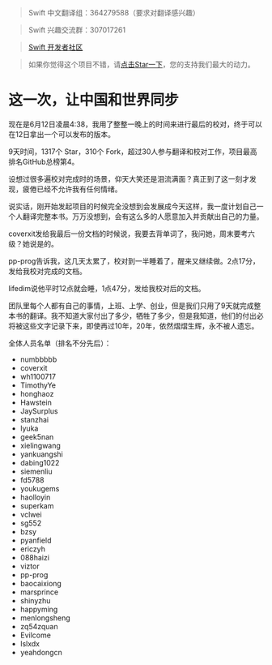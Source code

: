 > Swift 中文翻译组：364279588（要求对翻译感兴趣）

> Swift 兴趣交流群：307017261

> [Swift 开发者社区](http://swiftist.org)

<!-- -->
> 如果你觉得这个项目不错，请[点击Star一下](https://github.com/numbbbbb/the-swift-programming-language-in-chinese)，您的支持我们最大的动力。

# 这一次，让中国和世界同步

现在是6月12日凌晨4:38，我用了整整一晚上的时间来进行最后的校对，终于可以在12日拿出一个可以发布的版本。

9天时间，1317个 Star，310个 Fork，超过30人参与翻译和校对工作，项目最高排名GitHub总榜第4。

设想过很多遍校对完成时的场景，仰天大笑还是泪流满面？真正到了这一刻才发现，疲倦已经不允许我有任何情绪。

说实话，刚开始发起项目的时候完全没想到会发展成今天这样，我一度计划自己一个人翻译完整本书。万万没想到，会有这么多的人愿意加入并贡献出自己的力量。

coverxit发给我最后一份文档的时候说，我要去背单词了，我问她，周末要考六级？她说是的。

pp-prog告诉我，这几天太累了，校对到一半睡着了，醒来又继续做。2点17分，发给我校对完成的文档。

lifedim说他平时12点就会睡，1点47分，发给我校对后的文档。

团队里每个人都有自己的事情，上班、上学、创业，但是我们只用了9天就完成整本书的翻译。我不知道大家付出了多少，牺牲了多少，但是我知道，他们的付出必将被这些文字记录下来，即使再过10年，20年，依然熠熠生辉，永不被人遗忘。

全体人员名单（排名不分先后）：

- numbbbbb
- coverxit
- wh1100717
- TimothyYe
- honghaoz
- Hawstein
- JaySurplus
- stanzhai
- lyuka
- geek5nan
- xielingwang
- yankuangshi
- dabing1022
- siemenliu
- fd5788
- youkugems
- haolloyin
- superkam
- vclwei
- sg552
- bzsy
- pyanfield
- ericzyh
- 088haizi
- viztor
- pp-prog
- baocaixiong
- marsprince
- shinyzhu
- happyming
- menlongsheng
- zq54zquan
- Evilcome
- lslxdx
- yeahdongcn

